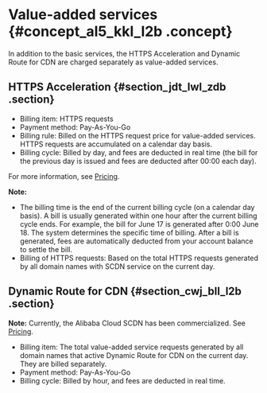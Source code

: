 # Value-added services {#concept_al5_kkl_l2b .concept}

In addition to the basic services, the HTTPS Acceleration and Dynamic Route for CDN are charged separately as value-added services.

## HTTPS Acceleration {#section_jdt_lwl_zdb .section}

-   Billing item: HTTPS requests
-   Payment method: Pay-As-You-Go
-   Billing rule: Billed on the HTTPS request price for value-added services. HTTPS requests are accumulated on a calendar day basis.
-   Billing cycle: Billed by day, and fees are deducted in real time \(the bill for the previous day is issued and fees are deducted after 00:00 each day\).

For more information, see [Pricing](https://www.alibabacloud.com/zh/product/cdn).

**Note:** 

-   The billing time is the end of the current billing cycle \(on a calendar day basis\). A bill is usually generated within one hour after the current billing cycle ends. For example, the bill for June 17 is generated after 0:00 June 18. The system determines the specific time of billing. After a bill is generated, fees are automatically deducted from your account balance to settle the bill.
-   Billing of HTTPS requests: Based on the total HTTPS requests generated by all domain names with SCDN service on the current day.

## Dynamic Route for CDN {#section_cwj_bll_l2b .section}

**Note:** Currently, the Alibaba Cloud SCDN has been commercialized. See [Pricing](https://help.aliyun.com/noticelist/articleid/20701439.html).

-   Billing item: The total value-added service requests generated by all domain names that active Dynamic Route for CDN on the current day. They are billed separately.
-   Payment method: Pay-As-You-Go
-   Billing cycle: Billed by hour, and fees are deducted in real time.

